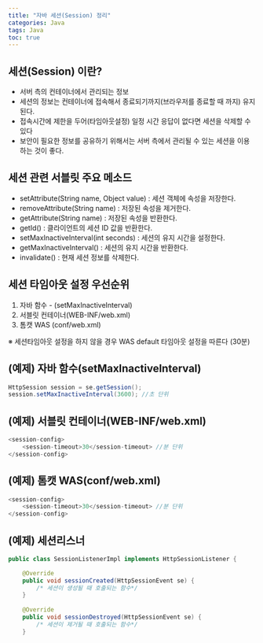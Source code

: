 ```yaml
---
title: "자바 세션(Session) 정리"
categories: Java
tags: Java
toc: true
---
```


## 세션(Session) 이란?
- 서버 측의 컨테이너에서 관리되는 정보
- 세션의 정보는 컨테이너에 접속해서 종료되기까지(브라우저를 종료할 때 까지) 유지된다.
- 접속시간에 제한을 두어(타임아웃설정) 일정 시간 응답이 없다면 세션을 삭제할 수 있다
- 보안이 필요한 정보를 공유하기 위해서는 서버 측에서 관리될 수 있는 세션을 이용하는 것이 좋다.  


## 세션 관련 서블릿 주요 메소드
- setAttribute(String name, Object value) : 세션 객체에 속성을 저장한다.
- removeAttribute(String name) : 저장된 속성을 제거한다.
- getAttribute(String name) : 저장된 속성을 반환한다.
- getId() : 클라이언트의 세션 ID 값을 반환한다.
- setMaxInactiveInterval(int seconds) : 세션의 유지 시간을 설정한다.
- getMaxInactiveInterval() : 세션의 유지 시간을 반환한다.
- invalidate() : 현재 세션 정보를 삭제한다.




## 세션 타임아웃 설정 우선순위

1. 자바 함수 - (setMaxInactiveInterval)
2. 서블릿 컨테이너(WEB-INF/web.xml)
3. 톰캣 WAS (conf/web.xml)

※ 세션타임아웃 설정을 하지 않을 경우 WAS default 타임아웃 설정을 따른다 (30분)

## (예제) 자바 함수(setMaxInactiveInterval)
~~~java
HttpSession session = se.getSession();
session.setMaxInactiveInterval(3600); //초 단위
~~~

## (예제) 서블릿 컨테이너(WEB-INF/web.xml)
~~~java
<session-config>
    <session-timeout>30</session-timeout> //분 단위
</session-config>
~~~

## (예제) 톰캣 WAS(conf/web.xml)
~~~java
<session-config>
    <session-timeout>30</session-timeout> //분 단위
</session-config>
~~~


## (예제) 세션리스너
~~~java
public class SessionListenerImpl implements HttpSessionListener {

	@Override
	public void sessionCreated(HttpSessionEvent se) {
		/* 세션이 생성될 때 호출되는 함수*/
	}
	
	@Override
	public void sessionDestroyed(HttpSessionEvent se) {
		/* 세션이 제거될 때 호출되는 함수*/	
	}
	
~~~